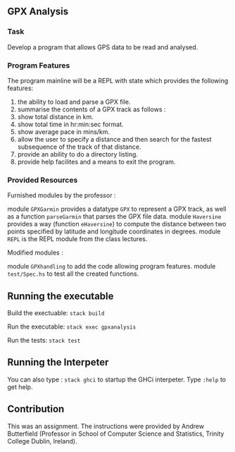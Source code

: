 ## GPX Analysis 

### Task

Develop a program that allows GPS data to be read and
analysed.

###  Program Features

The program mainline will be a REPL with state which provides
the following features:

1. the ability to load and parse a GPX file.
2. summarise the contents of a GPX track as follows :
  1. show total distance in km.
  2. show total time in hr:min:sec format.
  3. show average pace in mins/km.
3. allow the user to specify a distance and then search for the fastest subsequence of the track of that distance.
4. provide an ability to do a directory listing.
5. provide help facilites and a means to exit the program.

### Provided Resources

Furnished modules by the professor : 

module `GPXGarmin` provides a datatype `GPX` to represent a GPX track, as well as a function `parseGarmin` that parses the GPX file data.
module `Haversine` provides a way (function `eHaversine`) to compute the distance between two points specified by latitude and longitude coordinates in degrees.
module `REPL` is the REPL module from the class lectures.

Modified modules : 

module `GPXhandling` to add the code allowing program features.
module `test/Spec.hs` to test all the created functions.

## Running the executable

Build the exectuable:  `stack build`

Run the executable: `stack exec gpxanalysis`

Run the tests: `stack test`

## Running the Interpeter

You can also type : `stack ghci` to startup the GHCi interpeter.
Type `:help` to get help.

## Contribution

This was an assignment. The instructions were provided by Andrew Butterfield (Professor in School of Computer Science and Statistics, Trinity College Dublin, Ireland).